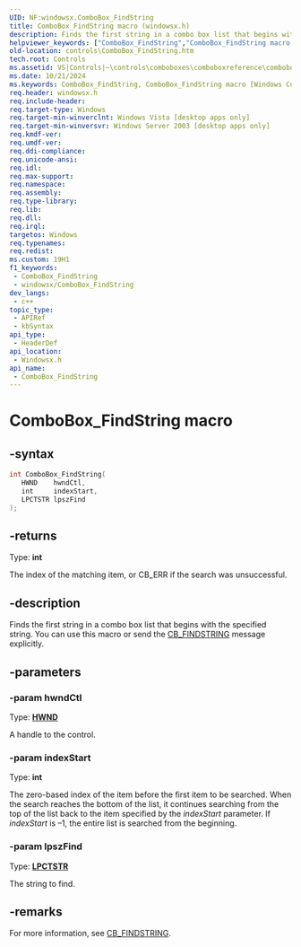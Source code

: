 ```yaml
---
UID: NF:windowsx.ComboBox_FindString
title: ComboBox_FindString macro (windowsx.h)
description: Finds the first string in a combo box list that begins with the specified string. You can use this macro or send the CB_FINDSTRING message explicitly.
helpviewer_keywords: ["ComboBox_FindString","ComboBox_FindString macro [Windows Controls]","_win32_ComboBox_FindString","_win32_ComboBox_FindString_cpp","controls.ComboBox_FindString","controls._win32_ComboBox_FindString","windowsx/ComboBox_FindString"]
old-location: controls\ComboBox_FindString.htm
tech.root: Controls
ms.assetid: VS|Controls|~\controls\comboboxes\comboboxreference\comboboxmacros\combobox_findstring.htm
ms.date: 10/21/2024
ms.keywords: ComboBox_FindString, ComboBox_FindString macro [Windows Controls], _win32_ComboBox_FindString, _win32_ComboBox_FindString_cpp, controls.ComboBox_FindString, controls._win32_ComboBox_FindString, windowsx/ComboBox_FindString
req.header: windowsx.h
req.include-header: 
req.target-type: Windows
req.target-min-winverclnt: Windows Vista [desktop apps only]
req.target-min-winversvr: Windows Server 2003 [desktop apps only]
req.kmdf-ver: 
req.umdf-ver: 
req.ddi-compliance: 
req.unicode-ansi: 
req.idl: 
req.max-support: 
req.namespace: 
req.assembly: 
req.type-library: 
req.lib: 
req.dll: 
req.irql: 
targetos: Windows
req.typenames: 
req.redist: 
ms.custom: 19H1
f1_keywords:
 - ComboBox_FindString
 - windowsx/ComboBox_FindString
dev_langs:
 - c++
topic_type:
 - APIRef
 - kbSyntax
api_type:
 - HeaderDef
api_location:
 - Windowsx.h
api_name:
 - ComboBox_FindString
---
```


# ComboBox_FindString macro

## -syntax

```cpp
int ComboBox_FindString(
   HWND    hwndCtl,
   int     indexStart,
   LPCTSTR lpszFind
);
```

## -returns

Type: **int**

The index of the matching item, or CB_ERR if the search was unsuccessful.


## -description

Finds the first string in a combo box list that begins with the specified string. You can use this macro or send the <a href="/windows/desktop/Controls/cb-findstring">CB_FINDSTRING</a> message explicitly.

## -parameters

### -param hwndCtl

Type: <b><a href="/windows/desktop/WinProg/windows-data-types">HWND</a></b>

A handle to the control.

### -param indexStart

Type: <b>int</b>

The zero-based index of the item before the first item to be searched. When the search reaches the bottom of the list, it continues searching from the top of the list back to the item specified by the <i>indexStart</i> parameter. If <i>indexStart</i>  is –1, the entire list is searched from the beginning.

### -param lpszFind

Type: <b><a href="/windows/desktop/WinProg/windows-data-types">LPCTSTR</a></b>

The string to find.

## -remarks

For more information, see <a href="/windows/desktop/Controls/cb-findstring">CB_FINDSTRING</a>.
